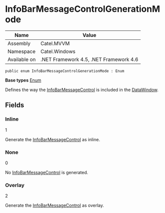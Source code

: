 

# InfoBarMessageControlGenerationMode

Name|Value
---|---
Assembly|Catel.MVVM
Namespace|Catel.Windows
Available on|.NET Framework 4.5, .NET Framework 4.6

```
public enum InfoBarMessageControlGenerationMode : Enum
```

**Base types**
[Enum]()


Defines the way the [InfoBarMessageControl](#) is included in the [DataWindow](#).



## Fields

### Inline
1

Generate the [InfoBarMessageControl](#) as inline.



### None
0

No [InfoBarMessageControl](#) is generated.



### Overlay
2

Generate the [InfoBarMessageControl](#) as overlay.




